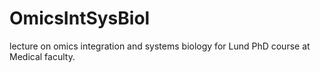 # OmicsIntSysBiol
lecture on omics integration and systems biology for Lund PhD course at Medical faculty.
